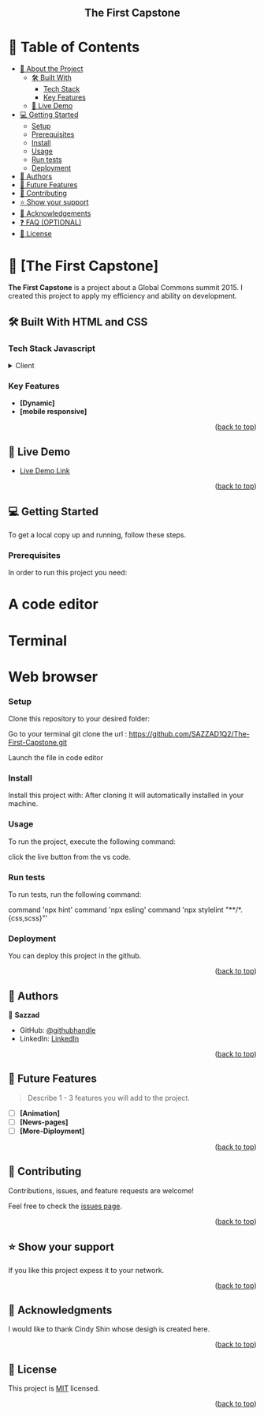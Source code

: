 <a name="readme-top"></a>

<div align="center">


  <h2><b>The First Capstone</b></h2>

</div>

# 📗 Table of Contents

- [📖 About the Project](#about-project)
  - [🛠 Built With](#built-with)
    - [Tech Stack](#tech-stack)
    - [Key Features](#key-features)
  - [🚀 Live Demo](#live-demo)
- [💻 Getting Started](#getting-started)
  - [Setup](#setup)
  - [Prerequisites](#prerequisites)
  - [Install](#install)
  - [Usage](#usage)
  - [Run tests](#run-tests)
  - [Deployment](#triangular_flag_on_post-deployment)
- [👥 Authors](#authors)
- [🔭 Future Features](#future-features)
- [🤝 Contributing](#contributing)
- [⭐️ Show your support](#support)
- [🙏 Acknowledgements](#acknowledgements)
- [❓ FAQ (OPTIONAL)](#faq)
- [📝 License](#license)

<!-- PROJECT DESCRIPTION -->

# 📖 [The First Capstone] <a name="about-project"></a>


**The First Capstone** is a project about a Global  Commons summit 2015. I created this project to apply my efficiency and ability on development.

## 🛠 Built With <a name="built-with">HTML and CSS</a>

### Tech Stack <a name="tech-stack">Javascript</a>


<details>
  <summary>Client</summary>
  <ul>
    <li><a href="https://reactjs.org/">HTML</a></li>
    <li><a href="https://reactjs.org/">CSS</a></li>
    <li><a href="https://reactjs.org/">Javascript</a></li>
  </ul>
</details>


### Key Features <a name="key-features"></a>


- **[Dynamic]**
- **[mobile responsive]**

<p align="right">(<a href="#readme-top">back to top</a>)</p>

<!-- LIVE DEMO -->

## 🚀 Live Demo <a name="live-demo"></a>

- [Live Demo Link](https://google.com)

<p align="right">(<a href="#readme-top">back to top</a>)</p>

<!-- GETTING STARTED -->

## 💻 Getting Started <a name="getting-started"></a>

To get a local copy up and running, follow these steps.

### Prerequisites

In order to run this project you need:

# A code editor
# Terminal
# Web browser

### Setup

Clone this repository to your desired folder:

 Go to your terminal
 git clone the url : https://github.com/SAZZAD1Q2/The-First-Capstone.git

 Launch the file in code editor


### Install

Install this project with:
After cloning it will automatically installed in your machine.

### Usage

To run the project, execute the following command:

click the live button from the vs code.

### Run tests

To run tests, run the following command:

command 'npx hint'
command 'npx esling'
command 'npx stylelint "**/*.{css,scss}"'

### Deployment

You can deploy this project in the github.


<p align="right">(<a href="#readme-top">back to top</a>)</p>

<!-- AUTHORS -->

## 👥 Authors <a name="authors"></a>


👤 **Sazzad**

- GitHub: [@githubhandle](https://github.com/SAZZAD1Q2/githubhandle)
- LinkedIn: [LinkedIn](https://www.linkedin.com/in/md-sazzad-hossain-054720257//linkedinhandle)


<p align="right">(<a href="#readme-top">back to top</a>)</p>

<!-- FUTURE FEATURES -->

## 🔭 Future Features <a name="future-features"></a>

> Describe 1 - 3 features you will add to the project.

- [ ] **[Animation]**
- [ ] **[News-pages]**
- [ ] **[More-Diployment]**

<p align="right">(<a href="#readme-top">back to top</a>)</p>

<!-- CONTRIBUTING -->

## 🤝 Contributing <a name="contributing"></a>

Contributions, issues, and feature requests are welcome!

Feel free to check the [issues page](../../issues/).

<p align="right">(<a href="#readme-top">back to top</a>)</p>

<!-- SUPPORT -->

## ⭐️ Show your support <a name="support"></a>


If you like this project expess it to your network.

<p align="right">(<a href="#readme-top">back to top</a>)</p>

<!-- ACKNOWLEDGEMENTS -->

## 🙏 Acknowledgments <a name="acknowledgements"></a>



I would like to thank Cindy Shin whose desigh is created here.

<p align="right">(<a href="#readme-top">back to top</a>)</p>


<!-- LICENSE -->

## 📝 License <a name="LICENSE"></a>

This project is [MIT](./LICENSE) licensed.



<p align="right">(<a href="#readme-top">back to top</a>)</p>
